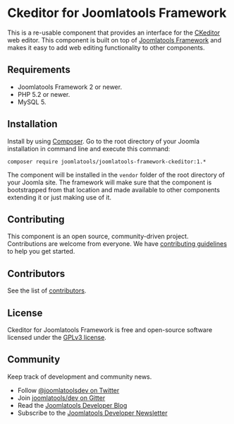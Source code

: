 # Ckeditor for Joomlatools Framework

This is a re-usable component that provides an interface for the [CKeditor](http://ckeditor.com) web editor.
This component is built on top of [Joomlatools Framework](https://github.com/joomlatools/joomlatools-framework) and makes it easy to add web editing functionality to other components.

## Requirements

- Joomlatools Framework 2 or newer.
- PHP 5.2 or newer.
- MySQL 5.

## Installation

Install by using [Composer](https://getcomposer.org/). Go to the root directory of your Joomla installation in command line and execute this command:

```
composer require joomlatools/joomlatools-framework-ckeditor:1.*
```

The component will be installed in the `vendor` folder of the root directory of your Joomla site. The framework will make sure that the component is bootstrapped from that location and made available to other components extending it or just making use of it.

## Contributing

This component is an open source, community-driven project. Contributions are welcome from everyone. 
We have [contributing guidelines](CONTRIBUTING.md) to help you get started.

## Contributors

See the list of [contributors](https://github.com/joomlatools/joomlatools-framework-ckeditor/contributors).

## License 

Ckeditor for Joomlatools Framework is free and open-source software licensed under the [GPLv3 license](LICENSE.txt).

## Community

Keep track of development and community news.

* Follow [@joomlatoolsdev on Twitter](https://twitter.com/joomlatoolsdev)
* Join [joomlatools/dev on Gitter](http://gitter.im/joomlatools/dev)
* Read the [Joomlatools Developer Blog](https://www.joomlatools.com/developer/blog/)
* Subscribe to the [Joomlatools Developer Newsletter](https://www.joomlatools.com/developer/newsletter/)
